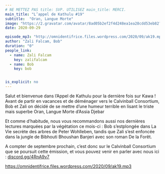 ```yaml
---
# NE METTEZ PAS title: SVP. UTILISEZ main_title: MERCI.
main_title: "L’appel de Kathulu #19"
subtitle:  "Oran, Langue Morte"
image: "https://2.gravatar.com/avatar/8ad05b2ef2f4d248ea1ea28cdd53eb82?s=96&d=identicon&r=G"
date: 2020-09-29

episode_mp3: "http://omnidentifrice.files.wordpress.com/2020/09/ak19.mp3"
author: "Zali Falcam, Bob"
duration: "0"
people_link: 
  - name: Zali Falcam
    key: zalifalcam
  - name: Bob
    key: bob


is_explicit: no
---
```


<PodcastHeader/>

<!-- ECRIRE LA DESCRIPTION DE L'EPISODE SOUS CETTE LIGNE -->

<p>Salut et bienvenue dans l’Appel de Kathulu pour la dernière fois sur Kawa ! Avant de partir en vacances et de déménager vers le Calvinball Consortium, Bob et Zali on décidé de se mettre d’une humeur terrible en lisant le triste mais superbe Oran, Langue Morte d’Assia Djebar</p>



<p>Et comme d’habitude, nous vous recommandons aussi nos dernières lectures marquées par la végétation ce mois-ci : Bob s’estplongée dans La Vie secrète des arbres de&nbsp;Peter Wohlleben,&nbsp;tandis que Zali s’est enfoncée dans la jungle de Bibhouti Bhoushan Banjeri avec son roman De la Forêt.</p>



<p>A compter de septembre prochain, c’est donc sur le Calvinball Consortium que se poursuit cette émission, et vous pouvez venir en parler avec nous ici :&nbsp;<a href="https://gate.sc?url=http%3A%2F%2Fdiscord.gg%2F4RnA9v7&amp;token=ed4792-1-1596005664369" rel="nofollow">discord.gg/4RnA9v7</a></p>



 
<a href="https://omnidentifrice.files.wordpress.com/2020/09/ak19.mp3" rel="nofollow">https://omnidentifrice.files.wordpress.com/2020/09/ak19.mp3</a>
 



